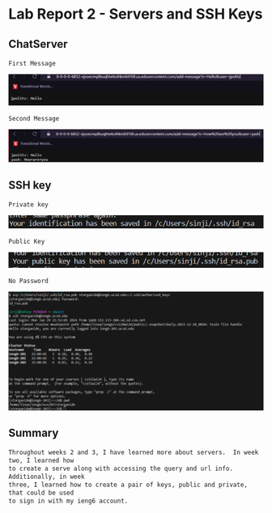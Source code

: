 # Lab Report 2 - Servers and SSH Keys

## ChatServer

```
First Message
```
![Image](https://github.com/DatGuy84/CSE-15L-Lab-2.0/blob/main/First%20message.png?raw=true) 


```
Second Message
```
![Image](https://github.com/DatGuy84/CSE-15L-Lab-2.0/blob/main/second%20message.png?raw=true)

## SSH key
```
Private key
```
![Image](https://github.com/DatGuy84/CSE-15L-Lab-2.0/blob/main/Password%20key.png?raw=true)
```
Public Key
```
![Image](https://github.com/DatGuy84/CSE-15L-Lab-2.0/blob/main/public%20key.png?raw=true)
```
No Password
```
![Image](https://github.com/DatGuy84/CSE-15L-Lab-2.0/blob/main/no%20password.png?raw=true)

## Summary
```
Throughout weeks 2 and 3, I have learned more about servers.  In week two, I learned how
to create a serve along with accessing the query and url info.  Additionally, in week
three, I learned how to create a pair of keys, public and private, that could be used
to sign in with my ieng6 account.
```

